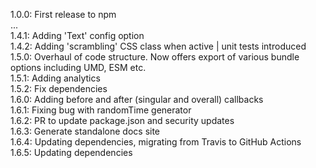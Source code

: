1.0.0: First release to npm  
...  
1.4.1: Adding 'Text' config option  
1.4.2: Adding 'scrambling' CSS class when active | unit tests introduced  
1.5.0: Overhaul of code structure. Now offers export of various bundle options including UMD, ESM etc.  
1.5.1: Adding analytics  
1.5.2: Fix dependencies  
1.6.0: Adding before and after (singular and overall) callbacks  
1.6.1: Fixing bug with randomTime generator  
1.6.2: PR to update package.json and security updates  
1.6.3: Generate standalone docs site  
1.6.4: Updating dependencies, migrating from Travis to GitHub Actions  
1.6.5: Updating dependencies  